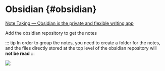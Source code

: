 # Obsidian {#obsidian}

[Note Taking — Obsidian is the private and flexible writing app](https://obsidian.md/)

Add the obsidian repository to get the notes

::: tip
In order to group the notes, you need to create a folder for the notes, and the files directly stored at the top level of the obsidian repository will **not be read**
:::

![](https://cdn.jsdelivr.net/gh/shion-app/docs/src/public/assets/en/extension/obsidian/setting.png)

